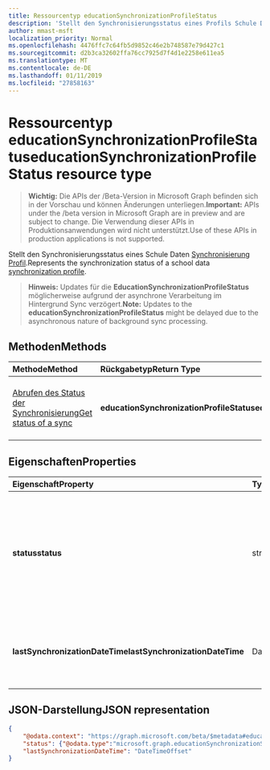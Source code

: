 ```yaml
---
title: Ressourcentyp educationSynchronizationProfileStatus
description: 'Stellt den Synchronisierungsstatus eines Profils Schule Daten-Synchronisierung. '
author: mmast-msft
localization_priority: Normal
ms.openlocfilehash: 4476ffc7c64fb5d9852c46e2b748587e79d427c1
ms.sourcegitcommit: d2b3ca32602ffa76cc7925d7f4d1e2258e611ea5
ms.translationtype: MT
ms.contentlocale: de-DE
ms.lasthandoff: 01/11/2019
ms.locfileid: "27858163"
---
```

# <a name="educationsynchronizationprofilestatus-resource-type"></a><span data-ttu-id="6af46-103">Ressourcentyp educationSynchronizationProfileStatus</span><span class="sxs-lookup"><span data-stu-id="6af46-103">educationSynchronizationProfileStatus resource type</span></span>

> <span data-ttu-id="6af46-104">**Wichtig:** Die APIs der /Beta-Version in Microsoft Graph befinden sich in der Vorschau und können Änderungen unterliegen.</span><span class="sxs-lookup"><span data-stu-id="6af46-104">**Important:** APIs under the /beta version in Microsoft Graph are in preview and are subject to change.</span></span> <span data-ttu-id="6af46-105">Die Verwendung dieser APIs in Produktionsanwendungen wird nicht unterstützt.</span><span class="sxs-lookup"><span data-stu-id="6af46-105">Use of these APIs in production applications is not supported.</span></span>

<span data-ttu-id="6af46-106">Stellt den Synchronisierungsstatus eines Schule Daten [Synchronisierung Profil](educationsynchronizationprofile.md).</span><span class="sxs-lookup"><span data-stu-id="6af46-106">Represents the synchronization status of a school data [synchronization profile](educationsynchronizationprofile.md).</span></span> 

> <span data-ttu-id="6af46-107">**Hinweis:** Updates für die **EducationSynchronizationProfileStatus** möglicherweise aufgrund der asynchrone Verarbeitung im Hintergrund Sync verzögert.</span><span class="sxs-lookup"><span data-stu-id="6af46-107">**Note:** Updates to the **educationSynchronizationProfileStatus** might be delayed due to the asynchronous nature of background sync processing.</span></span>

## <a name="methods"></a><span data-ttu-id="6af46-108">Methoden</span><span class="sxs-lookup"><span data-stu-id="6af46-108">Methods</span></span>

| <span data-ttu-id="6af46-109">Methode</span><span class="sxs-lookup"><span data-stu-id="6af46-109">Method</span></span> | <span data-ttu-id="6af46-110">Rückgabetyp</span><span class="sxs-lookup"><span data-stu-id="6af46-110">Return Type</span></span> | <span data-ttu-id="6af46-111">Beschreibung</span><span class="sxs-lookup"><span data-stu-id="6af46-111">Description</span></span> |
|:-|:-|:-|
| [<span data-ttu-id="6af46-112">Abrufen des Status der Synchronisierung</span><span class="sxs-lookup"><span data-stu-id="6af46-112">Get status of a sync</span></span>](../api/educationsynchronizationprofilestatus-get.md) | <span data-ttu-id="6af46-113">**educationSynchronizationProfileStatus**</span><span class="sxs-lookup"><span data-stu-id="6af46-113">**educationSynchronizationProfileStatus**</span></span> | <span data-ttu-id="6af46-114">Der Status eines bestimmten Synchronisierungsprofils zurückgegeben.</span><span class="sxs-lookup"><span data-stu-id="6af46-114">Return the status of a specific synchronization profile.</span></span> |

## <a name="properties"></a><span data-ttu-id="6af46-115">Eigenschaften</span><span class="sxs-lookup"><span data-stu-id="6af46-115">Properties</span></span>

| <span data-ttu-id="6af46-116">Eigenschaft</span><span class="sxs-lookup"><span data-stu-id="6af46-116">Property</span></span> | <span data-ttu-id="6af46-117">Typ</span><span class="sxs-lookup"><span data-stu-id="6af46-117">Type</span></span> | <span data-ttu-id="6af46-118">Beschreibung</span><span class="sxs-lookup"><span data-stu-id="6af46-118">Description</span></span> |
|:-|:-|:-|
| <span data-ttu-id="6af46-119">**status**</span><span class="sxs-lookup"><span data-stu-id="6af46-119">**status**</span></span> | <span data-ttu-id="6af46-120">string</span><span class="sxs-lookup"><span data-stu-id="6af46-120">string</span></span> | <span data-ttu-id="6af46-121">Der Status der Synchronisierung. Mögliche Werte sind: `paused`, `inProgress`, `success`, `error`, `quarantined`, `validationError`.</span><span class="sxs-lookup"><span data-stu-id="6af46-121">The status of a sync. Possible values are: `paused`, `inProgress`, `success`, `error`, `quarantined`, `validationError`.</span></span> |
| <span data-ttu-id="6af46-122">**lastSynchronizationDateTime**</span><span class="sxs-lookup"><span data-stu-id="6af46-122">**lastSynchronizationDateTime**</span></span> | <span data-ttu-id="6af46-123">DateTimeOffset</span><span class="sxs-lookup"><span data-stu-id="6af46-123">DateTimeOffset</span></span> | <span data-ttu-id="6af46-124">Gibt die Zeit, die beim letzten Änderung im Verzeichnis beobachtet wurden.</span><span class="sxs-lookup"><span data-stu-id="6af46-124">Represents the time when most recent changes have been observed in the directory.</span></span>  |

## <a name="json-representation"></a><span data-ttu-id="6af46-125">JSON-Darstellung</span><span class="sxs-lookup"><span data-stu-id="6af46-125">JSON representation</span></span>
<!-- {
  "blockType": "resource",
  "optionalProperties": [

  ],
  "@odata.type": "#microsoft.graph.educationSynchronizationProfileStatus"
}-->

```json
{
    "@odata.context": "https://graph.microsoft.com/beta/$metadata#education/synchronizationProfiles('{id}')/profileStatus/$entity",
    "status": {"@odata.type":"microsoft.graph.educationSynchronizationStatus"},
    "lastSynchronizationDateTime": "DateTimeOffset"
}
```
